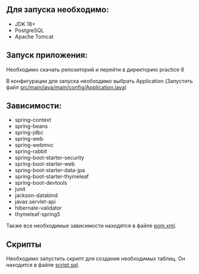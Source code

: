 ## Для запуска необходимо:
- JDK 18+
- PostgreSQL
- Apache Tomcat

## Запуск приложения:
Необходимо скачать репозиторий и перейти в директорию practice 8

В конфигурации для запуска необходимо выбрать Application 
(Запустить файл [src/main/java/main/config/Application.java](https://github.com/studsch/PKUC/blob/main/practice8/src/main/java/main/config/Application.java))

## Зависимости:
- spring-context
- spring-beans
- spring-jdbc
- spring-web
- spring-webmvc
- spring-rabbit
- spring-boot-starter-security
- spring-boot-starter-web
- spring-boot-starter-data-jpa
- spring-boot-starter-thymeleaf
- spring-boot-devtools
- junit
- jackson-databind
- javax.servlet-api
- hibernate-validator
- thymeleaf-spring5

Также все необходимые зависимости находятся в файле [pom.xml](https://github.com/studsch/PKUC/blob/main/practice8/pom.xml).

## Скрипты
Необходимо запустить скрипт для создания необходимых таблиц. Он находится в файле [script.sql](https://github.com/studsch/PKUC/blob/main/practice8/script.sql).
